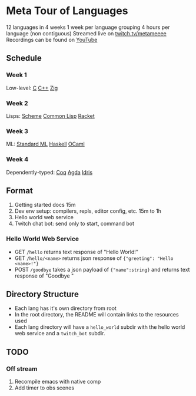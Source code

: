 # Meta Tour of Languages

12 languages in 4 weeks
1 week per language grouping
4 hours per language (non contiguous)
Streamed live on [twitch.tv/metameeee](https://twitch.tv/metameeee)
Recordings can be found on [YouTube](https://www.youtube.com/playlist?list=PLIQMZpTvfeMYRLWuaEHZ0mNTXctfoUwUt)

## Schedule

### Week 1

Low-level:
[C](/c)
[C++](/cpp)
[Zig](/zig)

### Week 2

Lisps:
[Scheme](/scheme)
[Common Lisp](/common_lisp)
[Racket](/racket)

### Week 3
ML:
[Standard ML](/standardML)
[Haskell](/haskell)
[OCaml](/ocaml)

### Week 4
Dependently-typed:
[Coq](/coq)
[Agda](/agda)
[Idris](/idris)

## Format
1. Getting started docs 15m
2. Dev env setup: compilers, repls, editor config, etc. 15m to 1h
3. Hello world web service
4. Twitch chat bot: send only to start, command bot

### Hello World Web Service
* GET `/hello` returns text response of "Hello World!"
* GET `/hello/<name>` returns json response of `{"greeting": "Hello <name>!"}`
* POST `/goodbye` takes a json payload of `{"name":string}` and returns text response of "Goodbye <name>"

## Directory Structure
* Each lang has it's own directory from root
* In the root directory, the README will contain links to the resources used
* Each lang directory will have a `hello_world` subdir with the hello world web service and a `twitch_bot` subdir.

## TODO

### Off stream
1. Recompile emacs with native comp
2. Add timer to obs scenes
